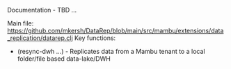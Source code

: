 Documentation - TBD ...


Main file: https://github.com/mkersh/DataRep/blob/main/src/mambu/extensions/data_replication/datarep.clj 
Key functions:
* (resync-dwh ...) - Replicates data from a Mambu tenant to a local folder/file based data-lake/DWH
